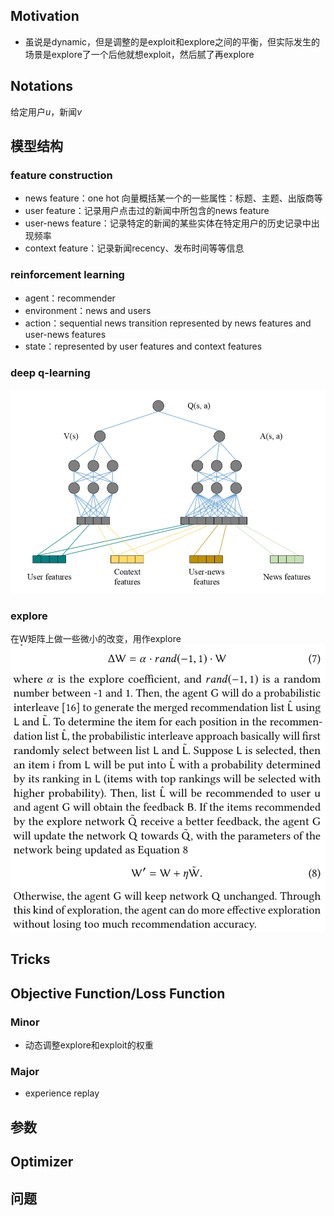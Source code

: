 ## Motivation
- 虽说是dynamic，但是调整的是exploit和explore之间的平衡，但实际发生的场景是explore了一个后他就想exploit，然后腻了再explore
## Notations
给定用户$u$，新闻$v$
## 模型结构
### feature construction
- news feature：one hot 向量概括某一个的一些属性：标题、主题、出版商等
- user feature：记录用户点击过的新闻中所包含的news feature
- user-news feature：记录特定的新闻的某些实体在特定用户的历史记录中出现频率
- context feature：记录新闻recency、发布时间等等信息
### reinforcement learning
- agent：recommender
- environment：news and users
- action：sequential news transition represented by news features and user-news features
- state：represented by user features and context features
### deep q-learning
![](../Resources/25_1.png)
### explore
在W矩阵上做一些微小的改变，用作explore
![](../Resources/25_2.png)
## Tricks
## Objective Function/Loss Function
### Minor
- 动态调整explore和exploit的权重
### Major
- experience replay

## 参数
## Optimizer
## 问题